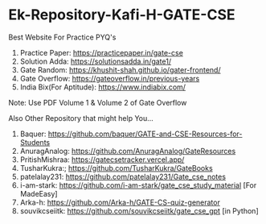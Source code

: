 # Ek-Repository-Kafi-H-GATE-CSE

Best Website For Practice PYQ's
1. Practice Paper: https://practicepaper.in/gate-cse
2. Solution Adda: https://solutionsadda.in/gate1/
3. Gate Random: https://khushit-shah.github.io/gater-frontend/
4. Gate Overflow: https://gateoverflow.in/previous-years
5. India Bix(For Aptitude): https://www.indiabix.com/

Note: Use PDF Volume 1 & Volume 2 of Gate Overflow

Also Other Repository that might help You...
1. Baquer: https://github.com/baquer/GATE-and-CSE-Resources-for-Students
2. AnuragAnalog: https://github.com/AnuragAnalog/GateResources
3. PritishMishraa: https://gatecsetracker.vercel.app/ 
4. TusharKukra:; https://github.com/TusharKukra/GateBooks
5. patelalay231: https://github.com/patelalay231/Gate_cse_notes 
6. i-am-stark: https://github.com/i-am-stark/gate_cse_study_material [For MadeEasy]
7. Arka-h: https://github.com/Arka-h/GATE-CS-quiz-generator 
8. souvikcseiitk: https://github.com/souvikcseiitk/gate_cse_gpt [in Python]


